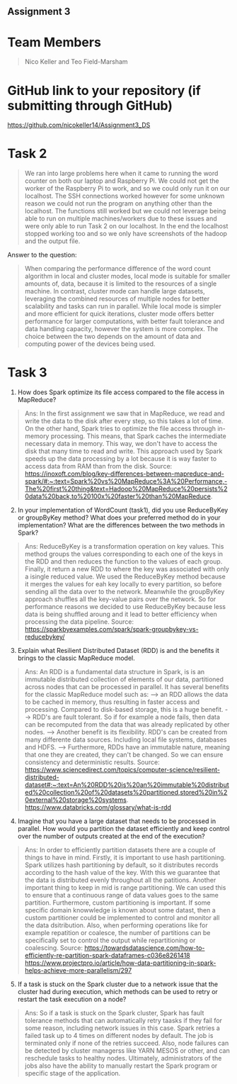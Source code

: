 Assignment 3
------------

# Team Members

>Nico Keller and Teo Field-Marsham

# GitHub link to your repository (if submitting through GitHub)

https://github.com/nicokeller14/Assignment3_DS

# Task 2

> We ran into large problems here when it came to running the word counter on both our laptop and Raspberry Pi. We could not
> get the worker of the Raspberry Pi to work, and so we could only run it on our localhost. The SSH connections worked however
> for some unknown reason we could not run the program on anything other than the localhost. The functions still worked but we
> could not leverage being able to run on multiple machines/workers due to these issues and were only able to run Task 2 on
> our localhost. In the end the localhost stopped working too and so we only have screenshots of the hadoop and the output file.

   Answer to the question:
> When comparing the performance difference of the word count algorithm in local and cluster modes, local mode is suitable for smaller amounts of, 
> data, because it is limited to the resources of a single machine. In contrast, cluster mode can handle large datasets, leveraging the combined 
> resources of multiple nodes for better scalability and tasks can run in parallel. While local mode is simpler and more efficient for quick 
> iterations, cluster mode offers better performance for larger computations, with better fault tolerance and data handling capacity, however the 
> system is more complex. The choice between the two depends on the amount of data and computing power of the devices being used.

# Task 3

1. How does Spark optimize its file access compared to the file access in MapReduce?
> Ans: In the first assignment we saw that in MapReduce, we read and write the data to the disk after every step, so this takes a lot of time.
> On the other hand, Spark tries to optimize the file access through in-memory processing. This means, that Spark caches the intermediate necessary 
> data in memory. This way, we don't have to access the disk that many time to read and write.
> This approach used by Spark speeds up the data processing by a lot because it is way faster to access data from RAM
> than from the disk.
> Source: https://inoxoft.com/blog/key-differences-between-mapreduce-and-spark/#:~:text=Spark%20vs%20MapReduce%3A%20Performance,-The%20first%20thing&text=Hadoop%20MapReduce%20persists%20data%20back,to%20100x%20faster%20than%20MapReduce.

2. In your implementation of WordCount (task1), did you use ReduceByKey or groupByKey method? 
   What does your preferred method do in your implementation? 
   What are the differences between the two methods in Spark?
> Ans: ReduceByKey is a transformation operation on key values. This method groups the values corresponding to 
> each one of the keys in the RDD and then reduces the function to the values of each group. Finally, 
> it return a new RDD to where the key was associated with only a isingle reduced value.
> We used the ReduceByKey method because it merges the values for eah key locally to every partition, so before 
> sending all the data over to the network. Meanwhile the groupByKey approach shuffles all the key-value pairs over the network.
> So for performance reasons we decided to use ReduceByKey because less data is being shuffled aroung and it lead to better 
> efficiency when processing the data pipeline.
> Source: https://sparkbyexamples.com/spark/spark-groupbykey-vs-reducebykey/

3. Explain what Resilient Distributed Dataset (RDD) is and the benefits it brings to the classic MapReduce model.
> Ans: An RDD is a fundamental data structure in Spark, is is an immutable distributed collection of elements of our data,
> partitioned across nodes that can be processed in parallel. It has several benefits for the classic MapReduce model such as:
> --> an RDD allows the data to be cached in memory, thus resulting in faster access and processing. Compared to disk-based storage, this
> is a huge benefit.
> --> RDD's are fault tolerant. So if for example a node fails, then data can be recomputed from the data that was already replicated by other nodes.
> --> Another benefit is its flexibility. RDD's can be created from many differente data sources. Including local file systems, databases and HDFS.
> --> Furthermore, RDDs have an immutable nature, meaning that one they are created, they can't be changed. So we can ensure consistency and deterministic results.
Source: https://www.sciencedirect.com/topics/computer-science/resilient-distributed-dataset#:~:text=An%20RDD%20is%20an%20immutable%20distributed%20collection%20of%20datasets%20partitioned,stored%20in%20external%20storage%20systems.
https://www.databricks.com/glossary/what-is-rdd

4. Imagine that you have a large dataset that needs to be processed in parallel. 
   How would you partition the dataset efficiently and keep control over the number of outputs created at the end of the execution?
> Ans: In order to efficiently partition datasets there are a couple of things to have in mind.  Firstly, it is important
> to use hash partitioning. Spark utilizes hash partitioning by default, so it distributes records according to the hash value of the key.
> With this we guarantee that the data is distributed evenly throughout all the patitions. Another important thing to keep in mid is
> range partitioning. We can used this to ensure that a continuous range of data values goes to the same partition.
> Furthermore, custom partitioning is important. If some specific domain knowwledge is known about some datast, then a custom partitioner
> could be implemented to control and monitor all the data dsitribution. Also, when performing operations like for example repatition or 
> coalesce, the number of partitions can be specifically set to control the output while repartitioning or coalescing.
Source: https://towardsdatascience.com/how-to-efficiently-re-partition-spark-dataframes-c036e8261418
> https://www.projectpro.io/article/how-data-partitioning-in-spark-helps-achieve-more-parallelism/297

5. If a task is stuck on the Spark cluster due to a network issue that the cluster had during execution, 
  which methods can be used to retry or restart the task execution on a node?
> Ans: So if  a task is stuck on the Spark cluster, Spark has fault tolerance methods that can automatically retry taasks if they fail
> for some reason, including network issues in this case. Spark retries a failed task up to 4 times on different nodes by default.
> The job is terminated only if none of the retries succeed. Also, node failures can be detected by cluster managerss like YARN MESOS or other, 
> and can reschedule tasks to healthy nodes. Ultimately, administrators of the jobs also have the ability to manually restart the Spark
> program or specific stage of the application.
